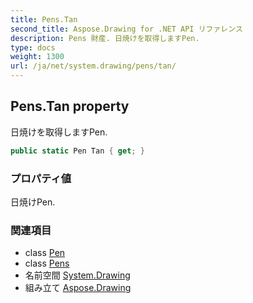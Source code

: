 ```yaml
---
title: Pens.Tan
second_title: Aspose.Drawing for .NET API リファレンス
description: Pens 財産. 日焼けを取得しますPen.
type: docs
weight: 1300
url: /ja/net/system.drawing/pens/tan/
---
```

## Pens.Tan property

日焼けを取得しますPen.

```csharp
public static Pen Tan { get; }
```

### プロパティ値

日焼けPen.

### 関連項目

* class [Pen](../../pen/)
* class [Pens](../)
* 名前空間 [System.Drawing](../../pens/)
* 組み立て [Aspose.Drawing](../../../)


